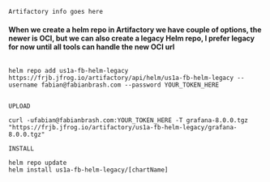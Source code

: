 ```Artifactory info goes here```


#### When we create a helm repo in Artifactory we have couple of options, the newer is OCI, but we can also create a legacy Helm repo, I prefer legacy for now until all tools can handle the new OCI url


````

helm repo add us1a-fb-helm-legacy https://frjb.jfrog.io/artifactory/api/helm/us1a-fb-helm-legacy --username fabian@fabianbrash.com --password YOUR_TOKEN_HERE


````


```UPLOAD```


````
curl -ufabian@fabianbrash.com:YOUR_TOKEN_HERE -T grafana-8.0.0.tgz "https://frjb.jfrog.io/artifactory/us1a-fb-helm-legacy/grafana-8.0.0.tgz"
````


```INSTALL```


````
helm repo update
helm install us1a-fb-helm-legacy/[chartName]
````
